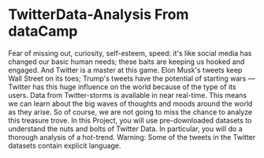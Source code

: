 # TwitterData-Analysis From dataCamp
Fear of missing out, curiosity, self-esteem, speed: it's like social media has changed our basic human needs; these baits are keeping us hooked and engaged. And Twitter is a master at this game. Elon Musk's tweets keep Wall Street on its toes; Trump's tweets have the potential of starting wars — Twitter has this huge influence on the world because of the type of its users. Data from Twitter-storms is available in near real-time. This means we can learn about the big waves of thoughts and moods around the world as they arise. So of course, we are not going to miss the chance to analyze this treasure trove.  In this Project, you will use pre-downloaded datasets to understand the nuts and bolts of Twitter Data. In particular, you will do a thorough analysis of a hot-trend.  Warning: Some of the tweets in the Twitter datasets contain explicit language.
